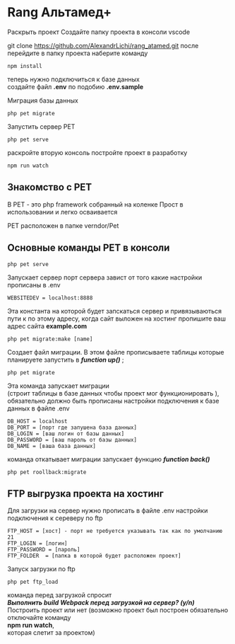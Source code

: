 # Rang Альтамед+ #

Раскрыть проект 
Создайте папку проекта 
в консоли vscode

git clone https://github.com/AlexandrLichi/rang_atamed.git
после перейдите в папку проекта наберите команду 

```
npm install
```

теперь нужно подключиться к базе данных<br>
создайте файл **.env** по подобию **.env.sample**<br>

Миграция базы данных

```
php pet migrate
```
Запустить сервер PET

```
php pet serve
```

раскройте вторую консоль постройте проект в разработку 
```
npm run watch
```

## Знакомство с PET ##

В PET - это php framework собранный на коленке
Прост в использовании и легко осваивается

PET расположен в папке verndor/Pet

## Основные команды PET в консоли ##
```
php pet serve 
```
Запускает сервер порт сервера завист от того какие настройки прописаны в .env
```
WEBSITEDEV = localhost:8888
```
Эта константа на которой будет запскаться сервер и привязываються пути к по этому адресу, когда сайт выложен на хостинг пропишите ваш адрес сайта **example.com**
```
php pet migrate:make [name]
```
Создает файл миграции. В этом файле прописываете таблицы которые планируете запустить 
в ***function up()*** ;
```
php pet migrate
```
Эта команда запускает миграции<br>
(строит таблицы в базе данных чтобы проект мог функционировать ),<br>
обязательно должно быть прописаны настройки подключения к базе данных в файле .env
```
DB_HOST = localhost
DB_PORT = [порт где запушена база данных]
DB_LOGIN = [ваш логин от базы данных]
DB_PASSWORD = [ваш пароль от базы данных]
DB_NAME = [ваша база данных]
```


команда откатывает миграции запускает функцию ***function back()*** <br>
```
php pet roollback:migrate 
```

## FTP выгрузка проекта на хостинг ##
Для загрузки на сервер нужно прописать в файле .env настройки подключения к сереверу по ftp

```
FTP_HOST = [хост] - порт не требуется указывать так как по умолчанию 21
FTP_LOGIN = [логин]
FTP_PASSWORD = [пароль]
FTP_FOLDER  = [папка в которой будет расположен проект]
```

Запуск загрузки по ftp 

```
php pet ftp_load 
```
команда перед загрузкой спросит<br>
***Выполнить build Webpack перед загрузкой на сервер? (y/n)***<br>
Построить проект или нет (возможно проект был построен обязательно отключайте команду <br>**npm run watch**, <br>которая слетит за проектом)




